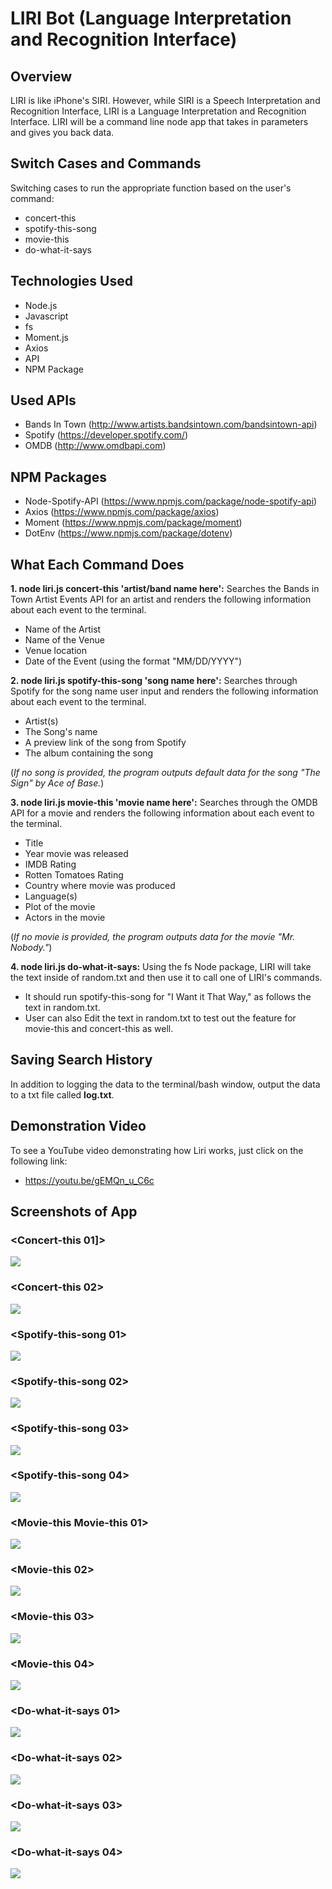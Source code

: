 # LIRI Bot (Language Interpretation and Recognition Interface)


## Overview
LIRI is like iPhone's SIRI. However, while SIRI is a Speech Interpretation and Recognition Interface, LIRI is a Language Interpretation and Recognition Interface. LIRI will be a command line node app that takes in parameters and gives you back data.


## Switch Cases and Commands
Switching cases to run the appropriate function based on the user's command:
- concert-this
- spotify-this-song
- movie-this
- do-what-it-says

## Technologies Used
- Node.js
- Javascript
- fs
- Moment.js
- Axios
- API
- NPM Package

## Used APIs
- Bands In Town (http://www.artists.bandsintown.com/bandsintown-api)
- Spotify (https://developer.spotify.com/)
- OMDB (http://www.omdbapi.com)


## NPM Packages
- Node-Spotify-API (https://www.npmjs.com/package/node-spotify-api)
- Axios (https://www.npmjs.com/package/axios)
- Moment (https://www.npmjs.com/package/moment)
- DotEnv (https://www.npmjs.com/package/dotenv)


## What Each Command Does
**1. node liri.js concert-this 'artist/band name here':**
Searches the Bands in Town Artist Events API for an artist and renders the following information about each event to the terminal.

- Name of the Artist
- Name of the Venue
- Venue location
- Date of the Event (using the format "MM/DD/YYYY")

**2. node liri.js spotify-this-song 'song name here':**
  Searches through Spotify for the song name user input and renders the following information about each event to the terminal.

- Artist(s)
- The Song's name
- A preview link of the song from Spotify
- The album containing the song

(*If no song is provided, the program outputs default data for the song "The Sign" by Ace of Base.*)

**3. node liri.js movie-this 'movie name here':**
Searches through the OMDB API for a movie and renders the following information about each event to the terminal.

- Title
- Year movie was released
- IMDB Rating
- Rotten Tomatoes Rating
- Country where movie was produced
- Language(s)
- Plot of the movie
- Actors in the movie

(*If no movie is provided, the program outputs data for the movie "Mr. Nobody."*)

**4. node liri.js do-what-it-says:**  Using the fs Node package, LIRI will take the text inside of random.txt and then use it to call one of LIRI's commands.

- It should run spotify-this-song for "I Want it That Way," as follows the text in random.txt.
- User can also Edit the text in random.txt to test out the feature for movie-this and concert-this as well.


## Saving Search History
In addition to logging the data to the terminal/bash window, output the data to a txt file called **log.txt**.


## Demonstration Video
To see a YouTube video demonstrating how Liri works, just click on the following link:
- https://youtu.be/gEMQn_u_C6c


## Screenshots of App
### <Concert-this 01]>
<img src="images/01-concert-01.png">

### <Concert-this 02>
<img src="images/01-concert-02-log.png">

### <Spotify-this-song 01>
<img src="images/02-spotify-01.png">

### <Spotify-this-song 02>
<img src="images/02-spotify-02-web.png">

### <Spotify-this-song 03>
<img src="images/02-spotify-03-no-song.png">

### <Spotify-this-song 04>
<img src="images/02-spotify-04-log.png">

### <Movie-this Movie-this 01>
<img src="images/03-movie-01.png">

### <Movie-this 02>
<img src="images/03-movie-02-log.png">

### <Movie-this 03>
<img src="images/03-movie-03-no-movie.png">

### <Movie-this 04>
<img src="images/03-movie-04-log.png">

### <Do-what-it-says 01>
<img src="images/04-do-01.png">

### <Do-what-it-says 02>
<img src="images/04-do-02-randomtext.png">

### <Do-what-it-says 03>
<img src="images/04-do-03-change-command.png">

### <Do-what-it-says 04>
<img src="images/04-do-04-log.png">
